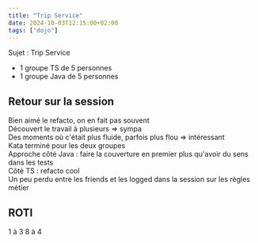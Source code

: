 ```yaml
---
title: "Trip Service"
date: 2024-10-03T12:15:00+02:00
tags: ["dojo"]
---
```


Sujet : Trip Service

- 1 groupe TS de 5 personnes
- 1 groupe Java de 5 personnes

## Retour sur la session

Bien aimé le refacto, on en fait pas souvent  
Découvert le travail à plusieurs => sympa  
Des moments où c'était plus fluide, parfois plus flou => intéressant  
Kata terminé pour les deux groupes  
Approche côté Java : faire la couverture en premier plus qu'avoir du sens dans les tests  
Côté TS : refacto cool  
Un peu perdu entre les friends et les logged dans la session sur les règles métier

## ROTI

1 à 3
8 à 4

